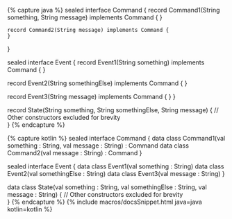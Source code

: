 {% capture java %}
sealed interface Command {
    record Command1(String something, String message) implements Command {
    }
    
    record Command2(String message) implements Command {
    }
}

sealed interface Event {
   record Event1(String something) implements Command {
   }
   
   record Event2(String somethingElse) implements Command {
   }
   
   record Event3(String message) implements Command {
   }
}

record State(String something, String somethingElse, String message) {
    // Other constructors excluded for brevity   
}
{% endcapture %}

{% capture kotlin %}
sealed interface Command {
    data class Command1(val something : String, val message : String) : Command
    data class Command2(val message : String) : Command
}

sealed interface Event {
   data class Event1(val something : String)
   data class Event2(val somethingElse : String)
   data class Event3(val message : String)
}

data class State(val something : String, val somethingElse : String, val message : String) {
    // Other constructors excluded for brevity   
}
{% endcapture %}
{% include macros/docsSnippet.html java=java kotlin=kotlin %}
